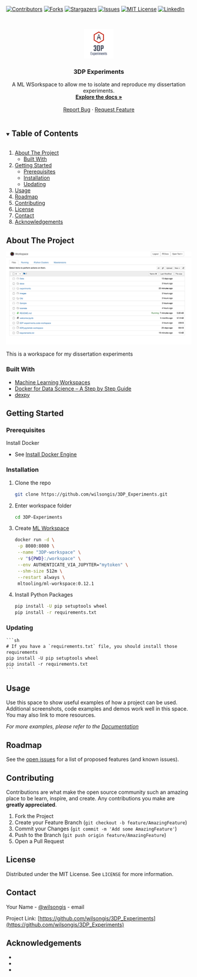 <!--
*** Thanks for checking out the Best-README-Template. If you have a suggestion
*** that would make this better, please fork the repo and create a pull request
*** or simply open an issue with the tag "enhancement".
*** Thanks again! Now go create something AMAZING! :D
***
***
***
*** To avoid retyping too much info. Do a search and replace for the following:
*** wilsongis, 3DP-experiments, twitter_handle, email, project_title, project_description
-->



<!-- PROJECT SHIELDS -->
<!--
*** I'm using markdown "reference style" links for readability.
*** Reference links are enclosed in brackets [ ] instead of parentheses ( ).
*** See the bottom of this document for the declaration of the reference variables
*** for contributors-url, forks-url, etc. This is an optional, concise syntax you may use.
*** https://www.markdownguide.org/basic-syntax/#reference-style-links
-->
[![Contributors][contributors-shield]][contributors-url]
[![Forks][forks-shield]][forks-url]
[![Stargazers][stars-shield]][stars-url]
[![Issues][issues-shield]][issues-url]
[![MIT License][license-shield]][license-url]
[![LinkedIn][linkedin-shield]][linkedin-url]



<!-- PROJECT LOGO -->
<br />
<p align="center">
  <a href="https://github.com/wilsongis/3DP_Experiments">
    <img src="images/logo.png" alt="Logo" width="80" height="80">
  </a>

  <h3 align="center">3DP Experiments</h3>

  <p align="center">
    A ML WSorkspace to allow me to isolate and reproduce my dissertation experiments.
    <br />
    <a href="https://github.com/wilsongis/3DP_Experiments"><strong>Explore the docs »</strong></a>
    <br />
    <br />
    <a href="https://github.com/wilsongis/3DP_Experiments/issues">Report Bug</a>
    ·
    <a href="https://github.com/wilsongis/3DP_Experiments/issues">Request Feature</a>
  </p>
</p>



<!-- TABLE OF CONTENTS -->
<details open="open">
  <summary><h2 style="display: inline-block">Table of Contents</h2></summary>
  <ol>
    <li>
      <a href="#about-the-project">About The Project</a>
      <ul>
        <li><a href="#built-with">Built With</a></li>
      </ul>
    </li>
    <li>
      <a href="#getting-started">Getting Started</a>
      <ul>
        <li><a href="#prerequisites">Prerequisites</a></li>
        <li><a href="#installation">Installation</a></li>
        <li><a href="#updating">Updating</a></li>
      </ul>
    </li>
    <li><a href="#usage">Usage</a></li>
    <li><a href="#roadmap">Roadmap</a></li>
    <li><a href="#contributing">Contributing</a></li>
    <li><a href="#license">License</a></li>
    <li><a href="#contact">Contact</a></li>
    <li><a href="#acknowledgements">Acknowledgements</a></li>
  </ol>
</details>



<!-- ABOUT THE PROJECT -->
## About The Project

[![Product Name Screen Shot][product-screenshot]](https://example.com)

This is a workspace for my dissertation experiments


### Built With

* [Machine Learning Workspaces](https://github.com/ml-tooling/ml-workspace#getting-started)
* [Docker for Data Science – A Step by Step Guide](https://dagshub.com/blog/setting-up-data-science-workspace-with-docker/)
* [dexpy](https://statease.github.io/dexpy/)




<!-- GETTING STARTED -->
## Getting Started


### Prerequisites

Install Docker

* See [Install Docker Engine](https://docs.docker.com/engine/install/)

### Installation

1. Clone the repo
   ```sh
   git clone https://github.com/wilsongis/3DP_Experiments.git
   ```
2. Enter workspace folder
   ```sh
   cd 3DP-Experiments
   ```
3. Create [ML Workspace](https://github.com/ml-tooling/ml-workspace#getting-started)
   ```sh
   docker run -d \
    -p 8080:8080 \
    --name "3DP-workspace" \
    -v "${PWD}:/workspace" \
    --env AUTHENTICATE_VIA_JUPYTER="mytoken" \
    --shm-size 512m \
    --restart always \
    mltooling/ml-workspace:0.12.1
   ```
4. Install Python Packages
    ```sh
    pip install -U pip setuptools wheel
    pip install -r requirements.txt
    ```
### Updating

    ```sh
    # If you have a `requirements.txt` file, you should install those requirements
    pip install -U pip setuptools wheel
    pip install -r requirements.txt
    ```

<!-- USAGE EXAMPLES -->
## Usage

Use this space to show useful examples of how a project can be used. Additional screenshots, code examples and demos work well in this space. You may also link to more resources.

_For more examples, please refer to the [Documentation](https://example.com)_



<!-- ROADMAP -->
## Roadmap

See the [open issues](https://github.com/wilsongis/3DP_Experiments/issues) for a list of proposed features (and known issues).



<!-- CONTRIBUTING -->
## Contributing

Contributions are what make the open source community such an amazing place to be learn, inspire, and create. Any contributions you make are **greatly appreciated**.

1. Fork the Project
2. Create your Feature Branch (`git checkout -b feature/AmazingFeature`)
3. Commit your Changes (`git commit -m 'Add some AmazingFeature'`)
4. Push to the Branch (`git push origin feature/AmazingFeature`)
5. Open a Pull Request



<!-- LICENSE -->
## License

Distributed under the MIT License. See `LICENSE` for more information.



<!-- CONTACT -->
## Contact

Your Name - [@wilsongis](https://twitter.com/wilsongis) - email

Project Link: [https://github.com/wilsongis/3DP_Experiments](https://github.com/wilsongis/3DP_Experiments)



<!-- ACKNOWLEDGEMENTS -->
## Acknowledgements

* []()
* []()
* []()





<!-- MARKDOWN LINKS & IMAGES -->
<!-- https://www.markdownguide.org/basic-syntax/#reference-style-links -->
[contributors-shield]: https://img.shields.io/github/contributors/wilsongis/repo.svg?style=for-the-badge
[contributors-url]: https://github.com/wilsongis/3DP_Experiments/graphs/contributors
[forks-shield]: https://img.shields.io/github/forks/wilsongis/repo.svg?style=for-the-badge
[forks-url]: https://github.com/wilsongis/3DP_Experiments/network/members
[stars-shield]: https://img.shields.io/github/stars/wilsongis/repo.svg?style=for-the-badge
[stars-url]: https://github.com/wilsongis/3DP_Experiments/stargazers
[issues-shield]: https://img.shields.io/github/issues/wilsongis/repo.svg?style=for-the-badge
[issues-url]: https://github.com/wilsongis/3DP_Experiments/issues
[license-shield]: https://img.shields.io/github/license/wilsongis/repo.svg?style=for-the-badge
[license-url]: https://github.com/wilsongis/3DP_Experiments/blob/master/LICENSE.txt
[linkedin-shield]: https://img.shields.io/badge/-LinkedIn-black.svg?style=for-the-badge&logo=linkedin&colorB=555
[linkedin-url]: https://linkedin.com/in/wilsongis
[product-screenshot]: images/3DP-workspace.png
